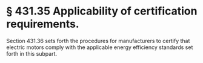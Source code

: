 # § 431.35   Applicability of certification requirements.

Section 431.36 sets forth the procedures for manufacturers to certify that electric motors comply with the applicable energy efficiency standards set forth in this subpart.




